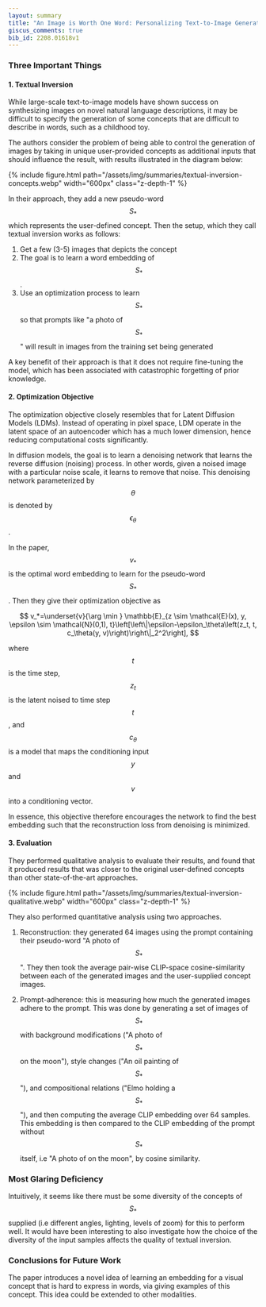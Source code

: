 ```yaml
---
layout: summary
title: "An Image is Worth One Word: Personalizing Text-to-Image Generation using Textual Inversion"
giscus_comments: true
bib_id: 2208.01618v1
---
```


### Three Important Things

#### 1. Textual Inversion
While large-scale text-to-image models have shown success on synthesizing 
images on novel natural language descriptions, it may be difficult to specify the generation
of some concepts that are difficult to describe in words, such as a childhood toy.

The authors consider the problem of being able to control the generation of images
by taking in unique user-provided concepts as additional inputs that should influence
the result, with results illustrated in the diagram below:

{% include figure.html
    path="/assets/img/summaries/textual-inversion-concepts.webp"
    width="600px"
    class="z-depth-1"
%}

In their approach, they add a new pseudo-word $$S_*$$ which represents the
user-defined concept. Then the setup, which they call textual inversion works as follows:

1. Get a few (3-5) images that depicts the concept
2. The goal is to learn a word embedding of $$S_*$$.
3. Use an optimization process to learn $$S_*$$ so that prompts like "a photo of
$$S_*$$" will result in images from the training set being generated

A key benefit of their approach is that it does not require fine-tuning the model,
which has been associated with catastrophic forgetting of prior knowledge.

#### 2. Optimization Objective

The optimization objective closely resembles that for Latent Diffusion Models (LDMs).
Instead of operating in pixel space, LDM operate in the latent space of an autoencoder
which has a much lower dimension, hence reducing computational costs significantly.

In diffusion models, the goal is to learn a denoising network that learns the 
reverse diffusion (noising) process. In other words, given a noised image
with a particular noise scale, it learns to remove that noise.
This denoising network parameterized by $$\theta$$ is denoted by $$\epsilon_\theta$$.

In the paper, $$v_*$$ is the optimal word embedding to learn for the pseudo-word $$S_*$$.
Then they give their optimization objective as

$$
v_*=\underset{v}{\arg \min } \mathbb{E}_{z \sim \mathcal{E}(x), y, \epsilon \sim \mathcal{N}(0,1), t}\left[\left\|\epsilon-\epsilon_\theta\left(z_t, t, c_\theta(y, v)\right)\right\|_2^2\right],
$$

where $$t$$ is the time step, $$z_t$$ is the latent noised to time step $$t$$, 
and $$c_\theta$$ is a model that maps the conditioning input $$y$$ and $$v$$ into 
a conditioning vector.

In essence, this objective therefore encourages the network to find the best embedding
such that the reconstruction loss from denoising is minimized.

#### 3. Evaluation
They performed qualitative analysis to evaluate their results, and found that
it produced results that was closer to the original user-defined concepts
than other state-of-the-art approaches.

{% include figure.html
    path="/assets/img/summaries/textual-inversion-qualitative.webp"
    width="600px"
    class="z-depth-1"
%}

They also performed quantitative analysis using two approaches.

1. Reconstruction: they generated 64 images using the prompt containing their
pseudo-word "A photo of $$S_*$$". They then took the average
pair-wise CLIP-space cosine-similarity between each of the generated
images and the user-supplied concept images.

2. Prompt-adherence: this is measuring how much the generated images
adhere to the prompt. This was done by generating a set of images of $$S_*$$
with background modifications ("A photo of $$S_*$$ on the moon"), style changes
("An oil painting of $$S_*$$"), and compositional relations ("Elmo holding a
$$S_*$$"), and then computing the average CLIP embedding over 64 samples.
This embedding is then compared to the CLIP embedding of the prompt
without $$S_*$$ itself, i.e "A photo of on the moon", by cosine similarity.

### Most Glaring Deficiency

Intuitively, it seems like there must be some diversity of the concepts of
$$S_*$$ supplied (i.e different angles, lighting, levels of zoom) for this to perform
well. It would have been interesting to also investigate how the choice
of the diversity of the input samples affects the quality of textual inversion.

### Conclusions for Future Work
The paper introduces a novel idea of learning an embedding for a visual concept that is
hard to express in words, via giving examples of this concept.
This idea could be extended to other modalities.
